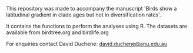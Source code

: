 This repository was made to accompany the manuscript 'Birds show a latitudinal gradient in clade ages but not in diversification rates'.

It contains the functions to perform the analyses using R. The datasets are available from birdtree.org and birdlife.org

For enquiries contact David Duchene: david.duchene@anu.edu.au
